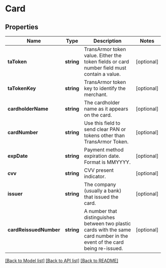 # Card

## Properties
Name | Type | Description | Notes
------------ | ------------- | ------------- | -------------
**taToken** | **string** | TransArmor token value. Either the token fields or card number field must contain a value. | [optional] 
**taTokenKey** | **string** | TransArmor token key to identify the merchant. | [optional] 
**cardholderName** | **string** | The cardholder name as it appears on the card. | [optional] 
**cardNumber** | **string** | Use this field to send clear PAN or tokens other than TransArmor Token. | [optional] 
**expDate** | **string** | Payment method expiration date. Format is MMYYYY. | [optional] 
**cvv** | **string** | CVV present indicator. | [optional] 
**issuer** | **string** | The company (usually a bank) that issued the card. | [optional] 
**cardReissuedNumber** | **string** | A number that distinguishes between two plastic cards with the same card number in the event of the card being re-issued. | [optional] 

[[Back to Model list]](../README.md#documentation-for-models) [[Back to API list]](../README.md#documentation-for-api-endpoints) [[Back to README]](../README.md)


